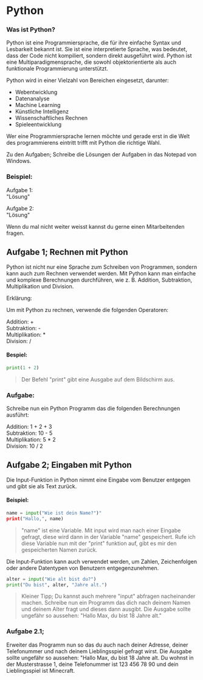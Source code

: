# Python

### Was ist Python?


Python ist eine Programmiersprache, die für ihre einfache Syntax und Lesbarkeit bekannt ist. Sie ist eine interpretierte Sprache, was bedeutet, dass der Code nicht kompiliert, sondern direkt ausgeführt wird. Python ist eine Multiparadigmensprache, die sowohl objektorientierte als auch funktionale Programmierung unterstützt.

Python wird in einer Vielzahl von Bereichen eingesetzt, darunter:

- Webentwicklung
- Datenanalyse
- Machine Learning
- Künstliche Intelligenz
- Wissenschaftliches Rechnen
- Spieleentwicklung

Wer eine Programmiersprache lernen möchte und gerade erst in die Welt des programmierens eintritt trifft mit Python die richtige Wahl.

Zu den Aufgaben; Schreibe die Lösungen der Aufgaben in das Notepad von Windows. 

### Beispiel:

Aufgabe 1:  
"Lösung"

Aufgabe 2:  
"Lösung"

Wenn du mal nicht weiter weisst kannst du gerne einen Mitarbeitenden fragen.

## Aufgabe 1; Rechnen mit Python

Python ist nicht nur eine Sprache zum Schreiben von Programmen, sondern kann auch zum Rechnen verwendet werden. Mit Python kann man einfache und komplexe Berechnungen durchführen, wie z. B. Addition, Subtraktion, Multiplikation und Division.

Erklärung:

Um mit Python zu rechnen, verwende die folgenden Operatoren:

Addition: +  
Subtraktion: -  
Multiplikation: *  
Division: /  

#### Bespiel:

```python
print(1 + 2)
```

> Der Befehl "print" gibt eine Ausgabe auf dem Bildschirm aus.

### Aufgabe:

Schreibe nun ein Python Programm das die folgenden Berechnungen ausführt:

Addition: 1 + 2 + 3  
Subtraktion: 10 - 5  
Multiplikation: 5 * 2  
Division: 10 / 2 

## Aufgabe 2; Eingaben mit Python

Die Input-Funktion in Python nimmt eine Eingabe vom Benutzer entgegen und gibt sie als Text zurück.

#### Beispiel:

```python
name = input("Wie ist dein Name?")"  
print("Hallo,", name)
```
> "name" ist eine Variable. Mit input wird man nach einer Eingabe gefragt, diese wird dann in der Variable "name" gespeichert. Rufe ich diese Variable nun mit der "print" funktion auf, gibt es mir den gespeicherten Namen zurück.

Die Input-Funktion kann auch verwendet werden, um Zahlen, Zeichenfolgen oder andere Datentypen von Benutzern entgegenzunehmen.

```python
alter = input("Wie alt bist du?")
print("Du bist", alter, "Jahre alt.")
```
>Kleiner Tipp; Du kannst auch mehrere "input" abfragen nacheinander machen.
Schreibe nun ein Programm das dich nach deinem Namen und deinem Alter fragt und dieses dann ausgibt. Die Ausgabe sollte ungefähr so aussehen: "Hallo Max, du bist 18 Jahre alt."

### Aufgabe 2.1;

Erweiter das Programm nun so das du auch nach deiner Adresse, deiner Telefonummer und nach deinem Lieblingsspiel gefragt wirst. 
Die Ausgabe sollte ungefähr so aussehen: "Hallo Max, du bist 18 Jahre alt. Du wohnst in der Musterstrasse 1, deine Telefonummer ist 123 456 78 90 und dein Lieblingsspiel ist Minecraft.







